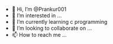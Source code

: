 - 👋 Hi, I’m @Prankur001
- 👀 I’m interested in ...
- 🌱 I’m currently learning c programming
- 💞️ I’m looking to collaborate on ...
- 📫 How to reach me ...

<!---
Prankur001/Prankur001 is a ✨ special ✨ repository because its `README.md` (this file) appears on your GitHub profile.
You can click the Preview link to take a look at your changes.
--->

